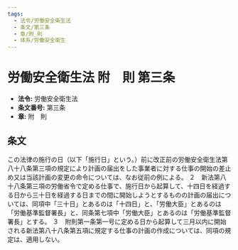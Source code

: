 ```yaml
---
tags:
  - 法令/労働安全衛生法
  - 条文/第三条
  - 章/附_則
  - 体系/労働安全衛生
---
```

# 労働安全衛生法 附　則 第三条

- **法令:** 労働安全衛生法
- **条文番号:** 第三条
- **章:** 附　則

## 条文
この法律の施行の日（以下「施行日」という。）前に改正前の労働安全衛生法第八十八条第三項の規定により計画の届出をした事業者に対する仕事の開始の差止め又は当該計画の変更の命令については、なお従前の例による。
２　新法第八十八条第三項の労働省令で定める仕事で、施行日から起算して、十四日を経過する日から三十日を経過する日までの間に開始しようとするものの計画の届出については、同項中「三十日」とあるのは「十四日」と、「労働大臣」とあるのは「労働基準監督署長」と、同条第七項中「労働大臣」とあるのは「労働基準監督署長」とする。
３　附則第一条第一号に定める日から起算して三月以内に開始される新法第八十八条第五項に規定する仕事の計画の作成については、同項の規定は、適用しない。

